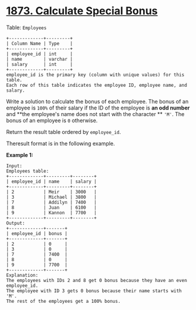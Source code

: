 # [1873. Calculate Special Bonus](https://leetcode.com/problems/calculate-special-bonus/description/?envType=study-plan-v2&envId=premium-sql-50)

Table: `Employees`

```
+-------------+---------+
| Column Name | Type    |
+-------------+---------+
| employee_id | int     |
| name        | varchar |
| salary      | int     |
+-------------+---------+
employee_id is the primary key (column with unique values) for this table.
Each row of this table indicates the employee ID, employee name, and salary.
```

Write a solution to calculate the bonus of each employee. The bonus of an employee is `100%` of their salary if the ID of the employee is **an odd number**  and **the employee's name does not start with the character ** `'M'`. The bonus of an employee is `0` otherwise.

Return the result table ordered by `employee_id`.

Theresult format is in the following example.

**Example 1:** 

```
Input: 
Employees table:
+-------------+---------+--------+
| employee_id | name    | salary |
+-------------+---------+--------+
| 2           | Meir    | 3000   |
| 3           | Michael | 3800   |
| 7           | Addilyn | 7400   |
| 8           | Juan    | 6100   |
| 9           | Kannon  | 7700   |
+-------------+---------+--------+
Output: 
+-------------+-------+
| employee_id | bonus |
+-------------+-------+
| 2           | 0     |
| 3           | 0     |
| 7           | 7400  |
| 8           | 0     |
| 9           | 7700  |
+-------------+-------+
Explanation: 
The employees with IDs 2 and 8 get 0 bonus because they have an even employee_id.
The employee with ID 3 gets 0 bonus because their name starts with 'M'.
The rest of the employees get a 100% bonus.
```
